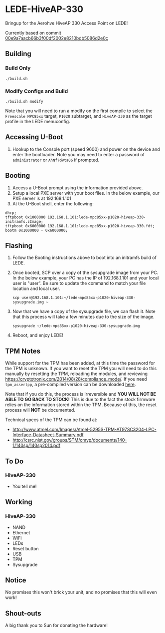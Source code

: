 # LEDE-HiveAP-330

Bringup for the Aerohve HiveAP 330 Access Point on LEDE!

Currently based on commit [00e9a7aacb66b3f00df2002e8210bdb5086d2e0c](https://github.com/lede-project/source/commit/00e9a7aacb66b3f00df2002e8210bdb5086d2e0c)

## Building

### Build Only

`./build.sh`

### Modify Configs and Build

`./build.sh modify`

Note that you will need to run a modify on the first compile to select the `Freescale MPC85xx` target, `P1020` subtarget, and `HiveAP-330` as the target profile in the LEDE menuconfig.

## Accessing U-Boot

1. Hookup to the Console port (speed 9600) and power on the device and enter the bootloader. Note you may need to enter a password of `administrator` or `AhNf?d@ta06` if prompted.

## Booting

1. Access a U-Boot prompt using the information provided above.
2. Setup a local PXE server with your boot files. In the below example, our PXE server is at 192.168.1.101
3. At the U-Boot shell, enter the following:

  ```
  dhcp;
  tftpboot 0x1000000 192.168.1.101:lede-mpc85xx-p1020-hiveap-330-initramfs.zImage;
  tftpboot 0x6000000 192.168.1.101:lede-mpc85xx-p1020-hiveap-330.fdt;
  bootm 0x1000000 - 0x6000000;
  ```

## Flashing

1. Follow the Booting instructions above to boot into an initramfs build of LEDE.
2. Once booted, SCP over a copy of the sysupgrade image from your PC. In the below example, your PC has the IP of 192.168.1.101 and your local user is "user". Be sure to update the command to match your file location and local user.

	```
	scp user@192.168.1.101:~/lede-mpc85xx-p1020-hiveap-330-sysupgrade.img ~
	```

3. Now that we have a copy of the sysupgrade file, we can flash it. Note that this process will take a few minutes due to the size of the image.

	```
	sysupgrade ~/lede-mpc85xx-p1020-hiveap-330-sysupgrade.img
	```

4. Reboot, and enjoy LEDE!

## TPM Notes

While support for the TPM has been added, at this time the password for the TPM is unknown. If you want to reset the TPM you will need to do this manually by resetting the TPM, reloading the modules, and reviewing <https://cryptotronix.com/2014/08/28/compliance_mode/>. If you need `tpm_assertpp`, a pre-compiled version can be downloaded [here](https://servernetworktech.com/uploads/files/hiveap-330/tpm_assertpp.zip).

Note that if you do this, the process is irreversible and **YOU WILL NOT BE ABLE TO GO BACK TO STOCK!** This is due to the fact the stock firmware relies on the information stored within the TPM. Because of this, the reset process will **NOT** be documented.

Technical specs of the TPM can be found at:

- <http://www.atmel.com/Images/Atmel-5295S-TPM-AT97SC3204-LPC-Interface-Datasheet-Summary.pdf>
- <http://csrc.nist.gov/groups/STM/cmvp/documents/140-1/140sp/140sp2014.pdf>

## To Do

### HiveAP-330

- You tell me!

## Working

### HiveAP-330

- NAND
- Ethernet
- WiFi
- LEDs
- Reset button
- USB
- TPM
- Sysupgrade

## Notice

No promises this won't brick your unit, and no promises that this will even work!

## Shout-outs

A big thank you to Sun for donating the hardware!
